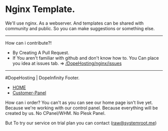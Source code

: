 # Nginx Template.

We'll use nginx. As a webserver. And templates can be shared with community and public. So you can make suggestions or something else.


---

How can i contribute?!

* By Creating A Pull Request.
* If You aren't familiar with github and don't know how to. You Can place you idea at issues tab. => [/DopeHosting/nginx/issues](/DopeHosting/nginx/issues/new)

---


#DopeHosting | DopeInfinity Footer.

* [HOME](http://dopehosting.com/)
* [Customer-Panel](https://dopeinfinity.io/)

How can i order? You can't as you can see our home page isn't live yet. Because we're working with our control panel. Because everything will be created by us. No CPanel/WHM. No Plesk Panel.

But To try our service on trial plan you can contact (raw@systemroot.me)
